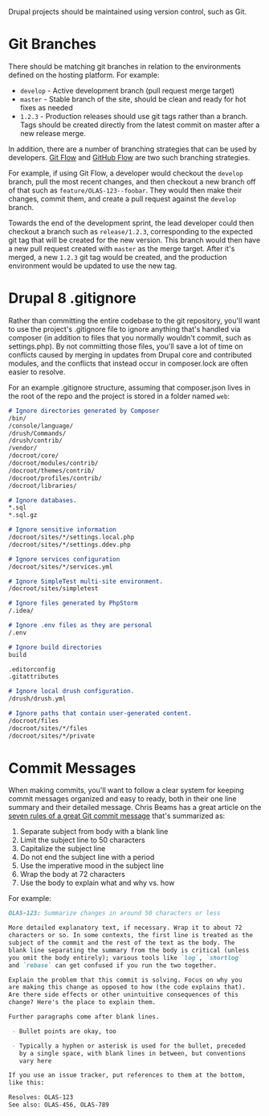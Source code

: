Drupal projects should be maintained using version control, such as Git.

# Git Branches

There should be matching git branches in relation to the environments defined on the hosting platform. For example:

- `develop` - Active development branch (pull request merge target)
- `master` - Stable branch of the site, should be clean and ready for hot fixes as needed
- `1.2.3` - Production releases should use git tags rather than a branch. Tags should be created directly from the latest commit on master after a new release merge.

In addition, there are a number of branching strategies that can be used by developers. [Git Flow](https://nvie.com/posts/a-successful-git-branching-model/) and [GitHub Flow](https://guides.github.com/introduction/flow/) are two such branching strategies.

For example, if using Git Flow, a developer would checkout the `develop` branch, pull the most recent changes, and then checkout a new branch off of that such as `feature/OLAS-123--foobar`. They would then make their changes, commit them, and create a pull request against the `develop` branch.

Towards the end of the development sprint, the lead developer could then checkout a branch such as `release/1.2.3`, corresponding to the expected git tag that will be created for the new version. This branch would then have a new pull request created with `master` as the merge target. After it's merged, a new `1.2.3` git tag would be created, and the production environment would be updated to use the new tag.

# Drupal 8 .gitignore

Rather than committing the entire codebase to the git repository, you'll want to use the project's .gitignore file to ignore anything that's handled via composer (in addition to files that you normally wouldn't commit, such as settings.php). By not committing those files, you'll save a lot of time on conflicts caused by merging in updates from Drupal core and contributed modules, and the conflicts that instead occur in composer.lock are often easier to resolve.

For an example .gitignore structure, assuming that composer.json lives in the root of the repo and the project is stored in a folder named `web`:

```markdown
# Ignore directories generated by Composer
/bin/
/console/language/
/drush/Commands/
/drush/contrib/
/vendor/
/docroot/core/
/docroot/modules/contrib/
/docroot/themes/contrib/
/docroot/profiles/contrib/
/docroot/libraries/

# Ignore databases.
*.sql
*.sql.gz

# Ignore sensitive information
/docroot/sites/*/settings.local.php
/docroot/sites/*/settings.ddev.php

# Ignore services configuration
/docroot/sites/*/services.yml

# Ignore SimpleTest multi-site environment.
/docroot/sites/simpletest

# Ignore files generated by PhpStorm
/.idea/

# Ignore .env files as they are personal
/.env

# Ignore build directories
build

.editorconfig
.gitattributes

# Ignore local drush configuration.
/drush/drush.yml

# Ignore paths that contain user-generated content.
/docroot/files
/docroot/sites/*/files
/docroot/sites/*/private
```

# Commit Messages

When making commits, you'll want to follow a clear system for keeping commit messages organized and easy to ready, both in their one line summary and their detailed message. Chris Beams has a great article on the [seven rules of a great Git commit message](https://chris.beams.io/posts/git-commit/) that's summarized as:

1. Separate subject from body with a blank line
2. Limit the subject line to 50 characters
3. Capitalize the subject line
4. Do not end the subject line with a period
5. Use the imperative mood in the subject line
6. Wrap the body at 72 characters
7. Use the body to explain what and why vs. how

For example:

```markdown
OLAS-123: Summarize changes in around 50 characters or less

More detailed explanatory text, if necessary. Wrap it to about 72
characters or so. In some contexts, the first line is treated as the
subject of the commit and the rest of the text as the body. The
blank line separating the summary from the body is critical (unless
you omit the body entirely); various tools like `log`, `shortlog`
and `rebase` can get confused if you run the two together.

Explain the problem that this commit is solving. Focus on why you
are making this change as opposed to how (the code explains that).
Are there side effects or other unintuitive consequences of this
change? Here's the place to explain them.

Further paragraphs come after blank lines.

 - Bullet points are okay, too

 - Typically a hyphen or asterisk is used for the bullet, preceded
   by a single space, with blank lines in between, but conventions
   vary here

If you use an issue tracker, put references to them at the bottom,
like this:

Resolves: OLAS-123
See also: OLAS-456, OLAS-789
```